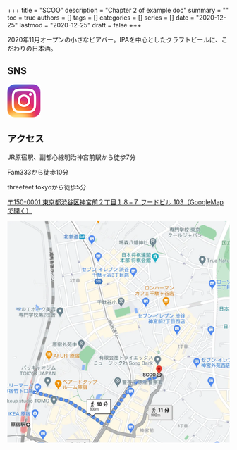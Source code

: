 +++
title = "SCOO"
description = "Chapter 2 of example doc"
summary = ""
toc = true
authors = []
tags = []
categories = []
series = []
date =  "2020-12-25"
lastmod = "2020-12-25"
draft = false
+++

2020年11月オープンの小さなビアバー。IPAを中心としたクラフトビールに、こだわりの日本酒。

<!--more-->

## SNS
[![Instagram](/images/Instagram_AppIcon.png)](https://www.instagram.com/scoo.harajuku/?hl=ja)


## アクセス
JR原宿駅、副都心線明治神宮前駅から徒歩7分

Fam333から徒歩10分

threefeet tokyoから徒歩5分

[〒150-0001 東京都渋谷区神宮前２丁目１８−７ フードビル 103（GoogleMapで開く）](https://g.page/scoo-865?share)

[![threefeetTokyo](/images/Map_SCOO.webp)](https://g.page/scoo-865?share)
